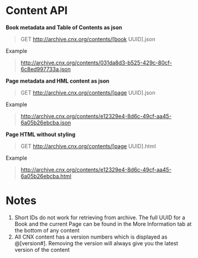 Content API
===========

**Book metadata and Table of Contents as json**

  >GET http://archive.cnx.org/contents/[book UUID].json

Example

  >http://archive.cnx.org/contents/031da8d3-b525-429c-80cf-6c8ed997733a.json

**Page metadata and HML content as json**

  >GET http://archive.cnx.org/contents/[page UUID].json

Example

  >http://archive.cnx.org/contents/e12329e4-8d6c-49cf-aa45-6a05b26ebcba.json

**Page HTML without styling**

  >GET http://archive.cnx.org/contents/[page UUID].html

Example

  >http://archive.cnx.org/contents/e12329e4-8d6c-49cf-aa45-6a05b26ebcba.html

Notes
=====

1. Short IDs do not work for retrieving from archive. The full UUID for a Book and the current Page can be found in the More Information tab at the bottom of any content
2. All CNX content has a version numbers which is displayed as @[version#]. Removing the version will always give you the latest version of the content
